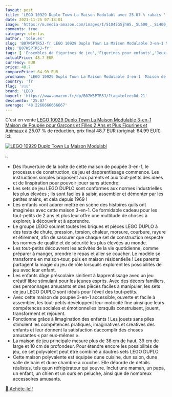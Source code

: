 ```yaml
---
layout: post
title: 'LEGO 10929 Duplo Town La Maison Modulabl avec 25.07 % rabais '
date: 2021-11-25 07:18:01
image: 'https://m.media-amazon.com/images/I/51O45GSjhWS._SL500_._SL400_.jpg'
comments: true
category: ofertas
author: 'tole.es'
slug: 'B07W5PTR5J-fr LEGO 10929 Duplo Town La Maison Modulable 3-en-1 Maison de...'
sku: 'B07W5PTR5J-fr'
tags: [ 'Ensembles de figurines de jeu','Figurines pour enfants','Jeux de construction','Jeux et Jouets','Jeux et jouets','Sets de jeux de construction','lego', ]
actualPrice: 48.7 EUR
currency: EUR
price: 48.7
comparePrice: 64.99 EUR
prodname: 'LEGO 10929 Duplo Town La Maison Modulable 3-en-1  Maison de Poupée pour Garçons et Filles 2 Ans et Plus  Figurines et Animaux'
country: 'fr'
flag: '🇫🇷'
brand: 'LEGO'
buyurl: 'https://www.amazon.fr/dp/B07W5PTR5J/?tag=tolees0d-21'
descuento: '25.07'
average: '48.2266666666667'
---
```


C'est en vente [LEGO 10929 Duplo Town La Maison Modulable 3-en-1  Maison de Poupée pour Garçons et Filles 2 Ans et Plus  Figurines et Animaux](https://www.amazon.fr/dp/B07W5PTR5J/?tag=tolees0d-21)  à  25.07 % de réduction, prix final  48.7 EUR (original: 64.99 EUR) ici:

[![LEGO 10929 Duplo Town La Maison Modulabl](https://m.media-amazon.com/images/I/51O45GSjhWS._SL500_._SL400_.jpg)](https://www.amazon.fr/dp/B07W5PTR5J/?tag=tolees0d-21)

ℹ️:

- Dès l’ouverture de la boîte de cette maison de poupée 3-en-1, le processus de construction, de jeu et dapprentissage commence. Les instructions simples proposent aux parents et aux tout-petits des idées et de linspiration pour pouvoir jouer sans attendre.
- Les sets de jeu LEGO DUPLO sont conformes aux normes industrielles les plus élevées ; ils sont faciles à saisir, assembler et démonter par les petites mains, et cela depuis 1969 !
- Les enfants vont adorer mettre en scène des histoires quils ont imaginées avec cette maison 3-en-1. Ce formidable cadeau pour les tout-petits de 2 ans et plus leur offre une multitude de choses à explorer, à découvrir et à apprendre.
- Le groupe LEGO soumet toutes les briques et pièces LEGO DUPLO à des tests de chute, pression, torsion, chaleur, morsure, courbure, rayure et étirement, afin de sassurer que chaque set de construction respecte les normes de qualité et de sécurité les plus élevées au monde.
- Les tout-petits découvrent les activités de la vie quotidienne, comme préparer à manger, prendre le repas et aller se coucher. Le modèle se transforme en maison-tour, puis en maison résidentielle ! Les parents partagent la magie du jeu de rôle lorsquils explorent les possibilités de jeu avec leur enfant.
- Les enfants dâge préscolaire sinitient à lapprentissage avec un jeu créatif libre stimulant pour les jeunes esprits. Avec des décors familiers, des personnages amusants et des pièces faciles à manipuler, les sets de jeu LEGO DUPLO sont idéals pour l’éveil des tout-petits.
- Avec cette maison de poupée 3-en-1 accessible, ouverte et facile à assembler, les tout-petits développent leur motricité fine ainsi que leurs compétences sociales et émotionnelles lorsquils construisent, jouent, transforment et rejouent.
- Fonctionne grâce à limagination des enfants ! Les jouets sans piles stimulent les compétences pratiques, imaginatives et créatives des enfants et leur donnent la satisfaction daccomplir des choses amusantes « par eux-mêmes ».
- La maison de jeu principale mesure plus de 36 cm de haut, 39 cm de large et 10 cm de profondeur. Pour étendre encore les possibilités de jeu, ce set polyvalent peut être combiné à dautres sets LEGO DUPLO.
- Cette maison polyvalente est équipée dune cuisine, dun salon, dune salle de bain et dune chambre à coucher. Elle déborde de détails réalistes, tels quun réfrigérateur qui souvre. Inclut une maman, un papa, un enfant, un chien et un ours en peluche, ainsi que de nombreux accessoires amusants.

[🛒 Achète-le!!](https://www.amazon.fr/dp/B07W5PTR5J/?tag=tolees0d-21)
